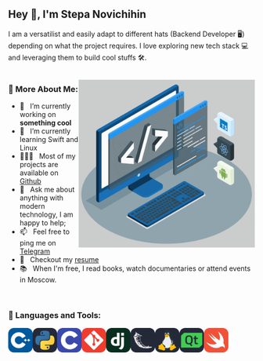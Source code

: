 ## Hey 👋, I'm Stepa Novichihin

I am a versatilist and easily adapt to different hats (Backend Developer 🖥️) depending on what the project requires. I love exploring new tech stack 💻 and leveraging them to build cool stuffs 🛠️. 
<br/>
<br/>

<img align="right" alt="GIF" src="https://raw.githubusercontent.com/novichihin/novichihin/main/techstack.gif" width="360px"/>

### 🧐 More About Me:

- 🔭 &nbsp; I’m currently working on **something cool**
- 🌱 &nbsp; I’m currently learning Swift and Linux
- 👨🏻‍💻 &nbsp; Most of my projects are available on [Github](https://github.com/novichihin?tab=repositories)
- 💬 &nbsp; Ask me about anything with modern technology, I am happy to help;
- 📫 &nbsp; Feel free to ping me on [Telegram](https://t.me/snovichihin)
- 📝 &nbsp; Checkout my [resume](https://disk.yandex.com/i/QlrURO-j2IXZFw)
- 📚 &nbsp; When I'm free, I read books, watch documentaries or attend events in Moscow.

<br>

### 🔨 Languages and Tools:
<a href=""> <img align="left" src="https://raw.githubusercontent.com/novichihin/novichihin/main/icons/CPP.svg" alt="CPP" height="50px"/> </a> 
<a href=""> <img align="left" src="https://raw.githubusercontent.com/novichihin/novichihin/main/icons/Python-Dark.svg" alt="Python" height="50px"/> </a> 
<a href=""> <img align="left" src="https://raw.githubusercontent.com/novichihin/novichihin/main/icons/C.svg" alt="C" height="50px"/> </a> 
<a href=""> <img align="left" src="https://raw.githubusercontent.com/novichihin/novichihin/main/icons/Git.svg" alt="Git" height="50px"/> </a> 
<a href=""> <img align="left" src="https://raw.githubusercontent.com/novichihin/novichihin/main/icons/Django.svg" alt="Django" height="50px"/> </a> 
<a href=""> <img align="left" src="https://raw.githubusercontent.com/novichihin/novichihin/main/icons/Flask-Dark.svg" alt="Flask" height="50px"/> </a> 
<a href=""> <img align="left" src="https://raw.githubusercontent.com/novichihin/novichihin/main/icons/Linux-Dark.svg" alt="Linux" height="50px"/> </a> 
<a href=""> <img align="left" src="https://raw.githubusercontent.com/novichihin/novichihin/main/icons/QT-Dark.svg" alt="QT" height="50px"/> </a> 
<a href=""> <img align="left" src="https://raw.githubusercontent.com/novichihin/novichihin/main/icons/Swift.svg" alt="Swift" height="50px"/> </a> 

<br>

<br>

